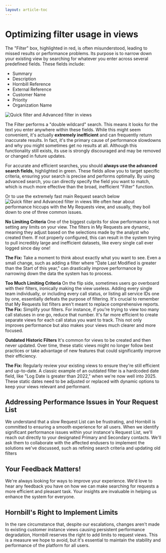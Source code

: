 ```yaml
---
layout: article-toc
---
```

# Optimizing filter usage in views
 
The "Filter" box, highlighted in red, is often misunderstood, leading to missed results or performance problems. Its purpose is to narrow down your existing view by searching for whatever you enter across several predefined fields. These fields include: 

* Summary 
* Description 
* Hornbill Reference 
* External Reference 
* Customer Name 
* Priority 
* Organization Name 

![Quick filter and Advanced filter in views](/_books/servicemanager-user-guide/request-list/images/quick-filter-advanced-filter.png)

The Filter performs a "double wildcard" search. This means it looks for the text you enter anywhere within these fields. While this might seem convenient, it's actually **extremely inefficient** and can frequently return inaccurate results. In fact, it's the primary cause of performance slowdowns and why you might sometimes get no results at all. Although this functionality still exists, its use is strongly discouraged and may be removed or changed in future updates. 

For accurate and efficient searches, you should **always use the advanced search fields**, highlighted in green. These fields allow you to target specific criteria, ensuring your search is precise and performs optimally. By using advanced search, you can directly specify the field you want to match, which is much more effective than the broad, inefficient "Filter" function.

Or to use the extremely fast main Request search below
![Quick filter and Advanced filter in views](/_books/servicemanager-user-guide/request-list/images/main-search-on-requests.png)
We often hear about performance hiccups with the My Requests view, and usually, they
boil down to one of three common issues.

**No Limiting Criteria**
One of the biggest culprits for slow performance is not setting any limits on your view. The filters in My Requests are dynamic, meaning they adjust based on the selections made by the analyst who created them. If not properly configured, this can result in the system trying to pull incredibly large and inefficient datasets, like every single call ever logged
since day one!

   **The Fix:** Take a moment to think about exactly what you want to see. Even a small change, such as adding a filter where "Date Last Modified is greater than the Start of this year," can drastically improve performance by narrowing down the data the system has to process.

**Too Much Limiting Criteria**
On the flip side, sometimes users go overboard with their filters, ironically making the view useless. Adding every single team individually, or including every call status, or listing all service IDs one by one, essentially defeats the purpose of filtering. It's crucial to remember
that My Requests list filters aren't meant to replace comprehensive reports.
   **The Fix:** Simplify your filters. For instance, if you're trying to view too many call statuses in one go, reduce that number. It's far more efficient to create separate views for each call status you want to track. This not only improves performance but also makes your views much clearer and more focused.

**Outdated Historic Filters**
It's common for views to be created and then never updated. Over time, these static views might no longer follow best practices or take advantage of new features that could significantly improve their efficiency.

   **The Fix:** Regularly review your existing views to ensure they're still efficient and up-to-date. A classic example of an outdated filter is a hardcoded date field, like "Log Date is greater than 2022," when we're now well into 2025. These static dates need to be adjusted or replaced with dynamic options to keep your views relevant and performant.

## Addressing Performance Issues in Your Request List
We understand that a slow Request List can be frustrating, and Hornbill is committed to ensuring a smooth experience for all users. When we identify significant performance issues within your instance's Request List, we'll reach out directly to your designated Primary and Secondary contacts. We'll ask them to collaborate with the affected endusers to implement the solutions we've discussed, such as refining search criteria and
updating old filters

## Your Feedback Matters!
We're always looking for ways to improve your experience. We'd love to hear any feedback you have on how we can make searching for requests a more efficient and pleasant task. Your insights are invaluable in helping us enhance the system for everyone.

## Hornbill's Right to Implement Limits
In the rare circumstance that, despite our escalations, changes aren't made to existing customer instance views causing persistent performance degradation, Hornbill reserves the right to add limits to request views. This is a measure we hope to avoid, but it's essential to maintain the stability and performance of the platform for all users.